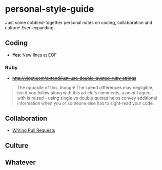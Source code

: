 # personal-style-guide
Just some cobbled-together personal notes on coding, collaboration and culture! Ever-expanding.

## Coding
* **Yes**: New lines at EOF

### Ruby

* ~~http://viget.com/extend/just-use-double-quoted-ruby-strings~~

> The opposite of this, though! The speed differences may negligible, but if you follow along with this article's comments, a point I agree with is raised - using single vs double quotes helps convey additional information when you or someone else has to sight-read your code.

## Collaboration

* [Writing Pull Requests](https://github.com/blog/1943-how-to-write-the-perfect-pull-request)

## Culture

## Whatever

